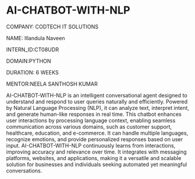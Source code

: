 # AI-CHATBOT-WITH-NLP


COMPANY: CODTECH IT SOLUTIONS

NAME: Illandula Naveen

INTERN_ID:CT08UDR

DOMAIN:PYTHON

DURATION: 6 WEEKS

MENTOR:NEELA SANTHOSH KUMAR

AI-CHATBOT-WITH-NLP is an intelligent conversational agent designed to understand and respond to user queries naturally and efficiently. Powered by Natural Language Processing (NLP), it can analyze text, interpret intent, and generate human-like responses in real time. This chatbot enhances user interactions by processing language context, enabling seamless communication across various domains, such as customer support, healthcare, education, and e-commerce. It can handle multiple languages, recognize emotions, and provide personalized responses based on user input. AI-CHATBOT-WITH-NLP continuously learns from interactions, improving accuracy and relevance over time. It integrates with messaging platforms, websites, and applications, making it a versatile and scalable solution for businesses and individuals seeking automated yet meaningful conversations.
